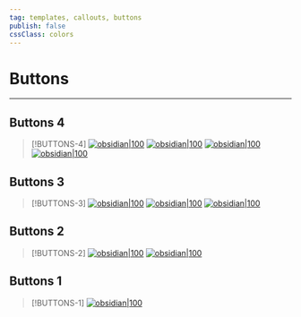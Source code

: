 ```yaml
---
tag: templates, callouts, buttons
publish: false
cssClass: colors
---
```

# Buttons
--- 

## Buttons 4
> [!BUTTONS-4]
[![obsidian|100](https://forum.obsidian.md/uploads/default/original/1X/bf119bd48f748f4fd2d65f2d1bb05d3c806883b5.png)](https://forum.obsidian.md/t/embed-hyperlink-into-image-icon/32654)
[![obsidian|100](https://forum.obsidian.md/uploads/default/original/1X/bf119bd48f748f4fd2d65f2d1bb05d3c806883b5.png)](https://forum.obsidian.md/t/embed-hyperlink-into-image-icon/32654)
[![obsidian|100](https://forum.obsidian.md/uploads/default/original/1X/bf119bd48f748f4fd2d65f2d1bb05d3c806883b5.png)](https://forum.obsidian.md/t/embed-hyperlink-into-image-icon/32654)
[![obsidian|100](https://forum.obsidian.md/uploads/default/original/1X/bf119bd48f748f4fd2d65f2d1bb05d3c806883b5.png)](https://forum.obsidian.md/t/embed-hyperlink-into-image-icon/32654)

## Buttons 3
> [!BUTTONS-3]
[![obsidian|100](https://forum.obsidian.md/uploads/default/original/1X/bf119bd48f748f4fd2d65f2d1bb05d3c806883b5.png)](https://forum.obsidian.md/t/embed-hyperlink-into-image-icon/32654)
[![obsidian|100](https://forum.obsidian.md/uploads/default/original/1X/bf119bd48f748f4fd2d65f2d1bb05d3c806883b5.png)](https://forum.obsidian.md/t/embed-hyperlink-into-image-icon/32654)
[![obsidian|100](https://forum.obsidian.md/uploads/default/original/1X/bf119bd48f748f4fd2d65f2d1bb05d3c806883b5.png)](https://forum.obsidian.md/t/embed-hyperlink-into-image-icon/32654)

## Buttons 2
> [!BUTTONS-2]
[![obsidian|100](https://forum.obsidian.md/uploads/default/original/1X/bf119bd48f748f4fd2d65f2d1bb05d3c806883b5.png)](https://forum.obsidian.md/t/embed-hyperlink-into-image-icon/32654)
[![obsidian|100](https://forum.obsidian.md/uploads/default/original/1X/bf119bd48f748f4fd2d65f2d1bb05d3c806883b5.png)](https://forum.obsidian.md/t/embed-hyperlink-into-image-icon/32654)

## Buttons 1
> [!BUTTONS-1]
[![obsidian|100](https://forum.obsidian.md/uploads/default/original/1X/bf119bd48f748f4fd2d65f2d1bb05d3c806883b5.png)](https://forum.obsidian.md/t/embed-hyperlink-into-image-icon/32654)
